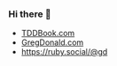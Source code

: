 ### Hi there 👋

* <a href="https://tddbook.com">TDDBook.com</a>
* <a href="https://gregdonald.com">GregDonald.com</a>
* <a href="https://ruby.social/@gd" rel="me">https://ruby.social/@gd</a>
